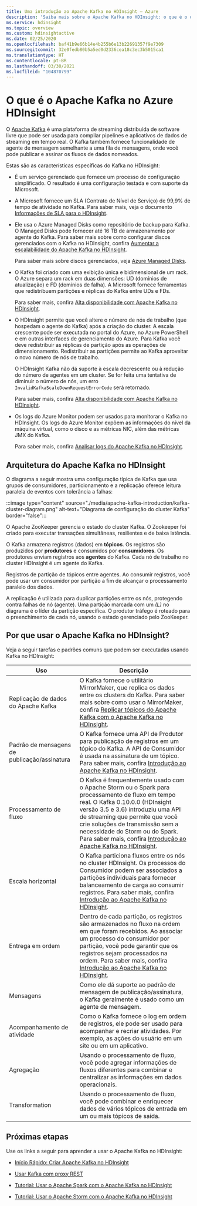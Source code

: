 ```yaml
---
title: Uma introdução ao Apache Kafka no HDInsight – Azure
description: 'Saiba mais sobre o Apache Kafka no HDInsight: o que é o que ele faz e onde encontrar exemplos e informações de introdução.'
ms.service: hdinsight
ms.topic: overview
ms.custom: hdinsightactive
ms.date: 02/25/2020
ms.openlocfilehash: baf41b9e66b14e4b255b6e13b22691357f9e7309
ms.sourcegitcommit: 32e0fedb80b5a5ed0d2336cea18c3ec3b5015ca1
ms.translationtype: HT
ms.contentlocale: pt-BR
ms.lasthandoff: 03/30/2021
ms.locfileid: "104870799"
---
```

# <a name="what-is-apache-kafka-in-azure-hdinsight"></a>O que é o Apache Kafka no Azure HDInsight

O [Apache Kafka](https://kafka.apache.org) é uma plataforma de streaming distribuída de software livre que pode ser usada para compilar pipelines e aplicativos de dados de streaming em tempo real. O Kafka também fornece funcionalidade de agente de mensagem semelhante a uma fila de mensagens, onde você pode publicar e assinar os fluxos de dados nomeados.

Estas são as características específicas do Kafka no HDInsight:

* É um serviço gerenciado que fornece um processo de configuração simplificado. O resultado é uma configuração testada e com suporte da Microsoft.

* A Microsoft fornece um SLA (Contrato de Nível de Serviço) de 99,9% de tempo de atividade no Kafka. Para saber mais, veja o documento [Informações de SLA para o HDInsight](https://azure.microsoft.com/support/legal/sla/hdinsight/v1_0/).

* Ele usa o Azure Managed Disks como repositório de backup para Kafka. O Managed Disks pode fornecer até 16 TB de armazenamento por agente do Kafka. Para saber mais sobre como configurar discos gerenciados com o Kafka no HDInsight, confira [Aumentar a escalabilidade do Apache Kafka no HDInsight](apache-kafka-scalability.md).

    Para saber mais sobre discos gerenciados, veja [Azure Managed Disks](../../virtual-machines/managed-disks-overview.md).

* O Kafka foi criado com uma exibição única e bidimensional de um rack. O Azure separa um rack em duas dimensões: UD (domínios de atualização) e FD (domínios de falha). A Microsoft fornece ferramentas que redistribuem partições e réplicas do Kafka entre UDs e FDs.

    Para saber mais, confira [Alta disponibilidade com Apache Kafka no HDInsight](apache-kafka-high-availability.md).

* O HDInsight permite que você altere o número de nós de trabalho (que hospedam o agente do Kafka) após a criação do cluster. A escala crescente pode ser executada no portal do Azure, no Azure PowerShell e em outras interfaces de gerenciamento do Azure. Para Kafka você deve redistribuir as réplicas de partição após as operações de dimensionamento. Redistribuir as partições permite ao Kafka aproveitar o novo número de nós de trabalho.

   O HDInsight Kafka não dá suporte à escala decrescente ou à redução do número de agentes em um cluster. Se for feita uma tentativa de diminuir o número de nós, um erro `InvalidKafkaScaleDownRequestErrorCode` será retornado.

    Para saber mais, confira [Alta disponibilidade com Apache Kafka no HDInsight](apache-kafka-high-availability.md).

* Os logs do Azure Monitor podem ser usados para monitorar o Kafka no HDInsight. Os logs do Azure Monitor expõem as informações do nível da máquina virtual, como o disco e as métricas NIC, além das métricas JMX do Kafka.

    Para saber mais, confira [Analisar logs do Apache Kafka no HDInsight](apache-kafka-log-analytics-operations-management.md).

## <a name="apache-kafka-on-hdinsight-architecture"></a>Arquitetura do Apache Kafka no HDInsight

O diagrama a seguir mostra uma configuração típica de Kafka que usa grupos de consumidores, particionamento e a replicação oferece leitura paralela de eventos com tolerância a falhas:

:::image type="content" source="./media/apache-kafka-introduction/kafka-cluster-diagram.png" alt-text="Diagrama de configuração do cluster Kafka" border="false":::

O Apache ZooKeeper gerencia o estado do cluster Kafka. O Zookeeper foi criado para executar transações simultâneas, resilientes e de baixa latência.

O Kafka armazena registros (dados) em **tópicos**. Os registros são produzidos por **produtores** e consumidos por **consumidores**. Os produtores enviam registros aos **agentes** do Kafka. Cada nó de trabalho no cluster HDInsight é um agente do Kafka.

Registros de partição de tópicos entre agentes. Ao consumir registros, você pode usar um consumidor por partição a fim de alcançar o processamento paralelo dos dados.

A replicação é utilizada para duplicar partições entre os nós, protegendo contra falhas de nó (agente). Uma partição marcada com um *(L)* no diagrama é o líder da partição específica. O produtor tráfego é roteado para o preenchimento de cada nó, usando o estado gerenciado pelo ZooKeeper.

## <a name="why-use-apache-kafka-on-hdinsight"></a>Por que usar o Apache Kafka no HDInsight?

Veja a seguir tarefas e padrões comuns que podem ser executadas usando Kafka no HDInsight:

|Uso |Descrição |
|---|---|
|Replicação de dados do Apache Kafka|O Kafka fornece o utilitário MirrorMaker, que replica os dados entre os clusters do Kafka. Para saber mais sobre como usar o MirrorMaker, confira [Replicar tópicos do Apache Kafka com o Apache Kafka no HDInsight](apache-kafka-mirroring.md).|
|Padrão de mensagens de publicação/assinatura|O Kafka fornece uma API de Produtor para publicação de registros em um tópico do Kafka. A API de Consumidor é usada na assinatura de um tópico. Para saber mais, confira [Introdução ao Apache Kafka no HDInsight](apache-kafka-get-started.md).|
|Processamento de fluxo|O Kafka é frequentemente usado com o Apache Storm ou o Spark para processamento de fluxo em tempo real. O Kafka 0.10.0.0 (HDInsight versão 3.5 e 3.6) introduziu uma API de streaming que permite que você crie soluções de transmissão sem a necessidade do Storm ou do Spark. Para saber mais, confira [Introdução ao Apache Kafka no HDInsight](apache-kafka-get-started.md).|
|Escala horizontal|O Kafka particiona fluxos entre os nós no cluster HDInsight. Os processos do Consumidor podem ser associados a partições individuais para fornecer balanceamento de carga ao consumir registros. Para saber mais, confira [Introdução ao Apache Kafka no HDInsight](apache-kafka-get-started.md).|
|Entrega em ordem|Dentro de cada partição, os registros são armazenados no fluxo na ordem em que foram recebidos. Ao associar um processo do consumidor por partição, você pode garantir que os registros sejam processados na ordem. Para saber mais, confira [Introdução ao Apache Kafka no HDInsight](apache-kafka-get-started.md).|
|Mensagens|Como ele dá suporte ao padrão de mensagem de publicação/assinatura, o Kafka geralmente é usado como um agente de mensagem.|
|Acompanhamento de atividade|Como o Kafka fornece o log em ordem de registros, ele pode ser usado para acompanhar e recriar atividades. Por exemplo, as ações do usuário em um site ou em um aplicativo.|
|Agregação|Usando o processamento de fluxo, você pode agregar informações de fluxos diferentes para combinar e centralizar as informações em dados operacionais.|
|Transformation|Usando o processamento de fluxo, você pode combinar e enriquecer dados de vários tópicos de entrada em um ou mais tópicos de saída.|

## <a name="next-steps"></a>Próximas etapas

Use os links a seguir para aprender a usar o Apache Kafka no HDInsight:

* [Início Rápido: Criar Apache Kafka no HDInsight](apache-kafka-get-started.md)

* [Usar Kafka com proxy REST](rest-proxy.md)

* [Tutorial: Usar o Apache Spark com o Apache Kafka no HDInsight](../hdinsight-apache-spark-with-kafka.md)

* [Tutorial: Usar o Apache Storm com o Apache Kafka no HDInsight](../hdinsight-apache-storm-with-kafka.md)
